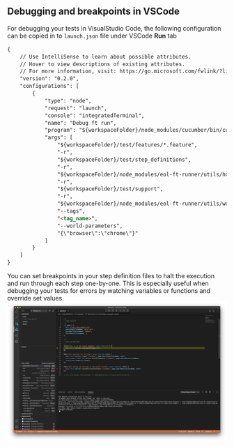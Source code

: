 ## Debugging and breakpoints in VSCode
For debugging your tests in VisualStudio Code, the following configuration can be copied in to `launch.json` file under VSCode **Run** tab
```markdown
{
    // Use IntelliSense to learn about possible attributes.
    // Hover to view descriptions of existing attributes.
    // For more information, visit: https://go.microsoft.com/fwlink/?linkid=830387
    "version": "0.2.0",
    "configurations": [
        {
            "type": "node",
            "request": "launch",
            "console": "integratedTerminal",
            "name": "Debug ft run",
            "program": "${workspaceFolder}/node_modules/cucumber/bin/cucumber-js",
            "args": [
                "${workspaceFolder}/test/features/*.feature",
                "-r",
                "${workspaceFolder}/test/step_definitions",
                "-r",
                "${workspaceFolder}/node_modules/eol-ft-runner/utils/hooks.js",
                "-r",
                "${workspaceFolder}/test/support",
                "-r",
                "${workspaceFolder}/node_modules/eol-ft-runner/utils/world.js",
                "--tags",
                "<tag_name>",
                "--world-parameters",
                "{\"browser\":\"chrome\"}"
            ]
        }
    ]
}
```

You can set breakpoints in your step definition files to halt the execution and run through each step one-by-one. This is especially useful when debugging your tests for errors by watching variables or functions and override set values.
![VSCode-Debugging-Screenshot](./vscode-debugging.png)